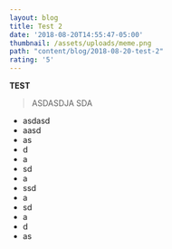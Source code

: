 ```yaml
---
layout: blog
title: Test 2
date: '2018-08-20T14:55:47-05:00'
thumbnail: /assets/uploads/meme.png
path: "content/blog/2018-08-20-test-2"
rating: '5'
---
```

**TEST**



> ASDASDJA SDA

* asdasd
* aasd
* as
* d
* a
* sd
* a
* ssd
* a
* sd
* a
* d
* as
